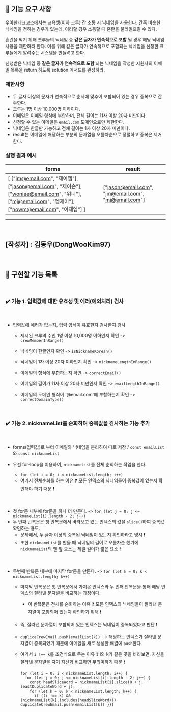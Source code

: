 ## 🚀 기능 요구 사항

우아한테크코스에서는 교육생(이하 크루) 간 소통 시 닉네임을 사용한다. 간혹 비슷한 닉네임을 정하는 경우가 있는데, 이러할 경우 소통할 때 혼란을 불러일으킬 수 있다.

혼란을 막기 위해 크루들의 닉네임 중 **같은 글자가 연속적으로 포함** 될 경우 해당 닉네임 사용을 제한하려 한다. 이를 위해 같은 글자가 연속적으로 포함되는 닉네임을 신청한 크루들에게 알려주는 시스템을 만들려고 한다.


신청받은 닉네임 중 **같은 글자가 연속적으로 포함** 되는 닉네임을 작성한 지원자의 이메일 목록을 return 하도록 solution 메서드를 완성하라.

### 제한사항

- 두 글자 이상의 문자가 연속적으로 순서에 맞추어 포함되어 있는 경우 중복으로 간주한다.
- 크루는 1명 이상 10,000명 이하이다.
- 이메일은 이메일 형식에 부합하며, 전체 길이는 11자 이상 20자 미만이다.
- 신청할 수 있는 이메일은 `email.com` 도메인으로만 제한한다.
- 닉네임은 한글만 가능하고 전체 길이는 1자 이상 20자 미만이다.
- result는 이메일에 해당하는 부분의 문자열을 오름차순으로 정렬하고 중복은 제거한다.

### 실행 결과 예시

| forms | result |
| --- | --- |
| [ ["jm@email.com", "제이엠"], ["jason@email.com", "제이슨"], ["woniee@email.com", "워니"], ["mj@email.com", "엠제이"], ["nowm@email.com", "이제엠"] ] | ["jason@email.com", "jm@email.com", "mj@email.com"] |

------------------------------
<br>

## [작성자] : 김동우(DongWooKim97) 
</br> 

## 📝 구현할 기능 목록
</br> 

### ✔️ 기능 1. 입력값에 대한 유효성 및 에러(예외처리) 검사
<br>

  - 입력값에 에러가 없는지, 입력 양식이 유효한지 검사한지 검사  

    - 제시된 크루의 수인 1명 이상 10,000명 이하인지 확인 -> ```crewMemberInRange()```

    - 닉네임이 한글인지 확인 -> ```isNicknameKorean()```

    - 닉네임이 1자 이상 20자 이하인지 확인 -> ```nicknameLengthInRange()```
    
    - 이메일의 형식에 부합하는지 확인 -> ```correctEmail()``` 

    - 이메일의 길이가 11자 이상 20자 미만인지 확인 -> ```emailLengthInRange()```

    - 이메일의 도메인 형식이 '@email.com'에 부합하는지 확인 -> ```correctDomainType()```

</br> 

### ✔️ 기능 2. nicknameList를 순회하며 중복값을 검사하는 기능 추가
<br>

  - forms(입력값)로 부터 이메일와 닉네임을 분리하여 따로 저장 / ```const emailList``` 와 ```const nicknameList```

  - 우선 for-loop을 이용하여, ```nicknameList```를 전체 순회하는 작업을 한다.
    - ```for (let i = 0; i < nicknameList.length; i++)```
    - 여기서 전체순회를 하는 이유 ❓ 모든 인덱스의 닉네임들이 중복값이 있는지 확인해야 하기 때문 ❗️

<br>

  - 첫 for문 내부에 for문을 하나 더 만든다.  -> ```for (let j = 0; j <= nicknameList[i].length - 2; j++)```
  - 두 번째 반복문은 첫 반복문에서 바라보고 있는 인덱스의 값을 ```slice()```하여 중복값 확인하는 용도.
    - 문제에서, 두 글자 이상의 중복된 닉네임이 있는지 확인하라고 명시 ❗️
    - 또한 ```nicknameList```를 만들 때 닉네임의 길이로 오름차순 했기에 ```nicknameList```의 맨 앞 요소는 제일 길이가 짧은 요소 ❗️

<br>


  - 두번째 반복문 내부에 마지막 for문을 만든다.  -> ```for (let k = 0; k < nicknameList.length; k++)```
    - 마지막 반복문은 첫 반복문에서 가져온 인덱스와 두 번째 반복문을 통해 해당 인덱스의 잘라낸 문자열을 비교하는 과정이다.
      - 이 반복문은 전체를 순회하는 이유 ❓ 모든 인덱스의 닉네임들이 잘라낸 문자열이 포함되어 있는지 확인하기 위해 ❗️
    - 즉, 잘라낸 문자열이 포함되어 있는 인덱스는 닉네임이 중복되었다고 판단 ❗️ 
    - ```dupliceCrewEmail.push(emailList[k])``` --> 해당하는 인덱스가 잘라낸 문자열이 중복되었기 때문에 이메일을 새로 생성한 배열에 ```push```한다.

    - 여기서 ```i !== k```를 조건식으로 두는 이유 ❓ i와 k가 같은 곳을 바라보면, 자신을 잘라낸 문자열을 자기 자신과 비교하면 무의미하기 때문 ❗️



      ```javascrpit
      for (let i = 0; i < nicknameList.length; i++) {
        for (let j = 0; j <= nicknameList[i].length - 2; j++) {
          const headSliceWord = nicknameList[i].slice(0 + j, leastDuplicateWord + j);
          for (let k = 0; k < nicknameList.length; k++) {
            if ((i !== k) && (nicknameList[k].includes(headSliceWord))) duplicateCrewEmail.push(emailList[k]) }}}
      
      ```



  


  

    

